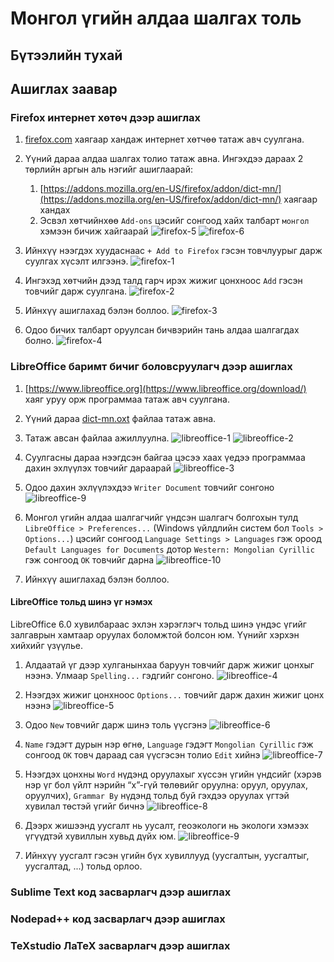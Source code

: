 # Монгол үгийн алдаа шалгах толь
## Бүтээлийн тухай

## Ашиглах заавар

### Firefox интернет хөтөч дээр ашиглах

1. [firefox.com](https://firefox.com) хаягаар хандаж интернет хөтчөө татаж авч суулгана.
1. Үүний дараа алдаа шалгах толио татаж авна. Ингэхдээ дараах 2 төрлийн аргын аль нэгийг ашиглаарай:
   1. [https://addons.mozilla.org/en-US/firefox/addon/dict-mn/](https://addons.mozilla.org/en-US/firefox/addon/dict-mn/) хаягаар хандах
   1. Эсвэл хөтчийнхөө `Add-ons` цэсийг сонгоод хайх талбарт `монгол` хэмээн бичиж хайгаарай
   ![firefox-5](images/firefox-5.png)
   ![firefox-6](images/firefox-6.png)

1. Ийнхүү нээгдэх хуудаснаас `+ Add to Firefox` гэсэн товчлуурыг дарж суулгах хүсэлт илгээнэ.
![firefox-1](images/firefox-1.png)

1. Ингэхэд хөтчийн дээд талд гарч ирэх жижиг цонхноос `Add` гэсэн товчийг дарж суулгана.
![firefox-2](images/firefox-2.png)

1. Ийнхүү ашиглахад бэлэн боллоо.
![firefox-3](images/firefox-3.png)

1. Одоо бичих талбарт оруулсан бичвэрийн тань алдаа шалгагдах болно.
![firefox-4](images/firefox-4.png)

### LibreOffice баримт бичиг боловсруулагч дээр ашиглах

1. [https://www.libreoffice.org](https://www.libreoffice.org/download/) хаяг уруу орж программаа татаж авч суулгана.
1. Үүний дараа [dict-mn.oxt](https://github.com/bataak/dict-mn/raw/main/extension%20-%20LibreOffice/dict-mn.oxt) файлаа татаж авна.
1. Татаж авсан файлаа ажиллуулна.
![libreoffice-1](images/libreoffice-1.png)
![libreoffice-2](images/libreoffice-2.png)

1. Суулгасны дараа нээгдсэн байгаа цэсээ хаах үедээ программаа дахин эхлүүлэх товчийг дараарай
![libreoffice-3](images/libreoffice-3.png)

1. Одоо дахин эхлүүлэхдээ `Writer Document` товчийг сонгоно
![libreoffice-9](images/libreoffice-9.png)

1. Монгол үгийн алдаа шалгагчийг үндсэн шалгагч болгохын тулд `LibreOffice > Preferences...` (Windows үйлдлийн систем бол `Tools > Options...`) цэсийг сонгоод `Language Settings > Languages` гэж ороод `Default Languages for Documents` дотор `Western: Mongolian Cyrillic` гэж сонгоод `OK` товчийг дарна
![libreoffice-10](images/libreoffice-10.png)

1. Ийнхүү ашиглахад бэлэн боллоо.

#### LibreOffice тольд шинэ үг нэмэх
LibreOffice 6.0 хувилбараас эхлэн хэрэглэгч тольд шинэ үндэс үгийг залгаврын хамтаар оруулах боломжтой болсон юм. Үүнийг хэрхэн хийхийг үзүүлье.

1. Алдаатай үг дээр хулганынхаа баруун товчийг дарж жижиг цонхыг нээнэ. Улмаар `Spelling...` гэдгийг сонгоно.
![libreoffice-4](images/libreoffice-4.png)

1. Нээгдэх жижиг цонхноос `Options...` товчийг дарж дахин жижиг цонх нээнэ
![libreoffice-5](images/libreoffice-5.png)

1. Одоо `New` товчийг дарж шинэ толь үүсгэнэ
![libreoffice-6](images/libreoffice-6.png)

1. `Name` гэдэгт дурын нэр өгнө, `Language` гэдэгт `Mongolian Cyrillic` гэж сонгоод `OK` товч дараад сая үүсгэсэн толио `Edit` хийнэ
![libreoffice-7](images/libreoffice-7.png)

1. Нээгдэх цонхны `Word` нүдэнд оруулахыг хүссэн үгийн үндсийг (хэрэв нэр үг бол үйлт нэрийн “х”-гүй төлөвийг оруулна: оруул, оруулах, оруулчих), `Grammar By` нүдэнд тольд буй гэхдээ оруулах үгтэй хувилал төстэй үгийг бичнэ
![libreoffice-8](images/libreoffice-8.png)

1. Дээрх жишээнд уусгалт нь уусалт, геоэкологи нь экологи хэмээх үгүүдтэй хувиллын хувьд дүйх юм.
![libreoffice-9](images/libreoffice-9.png)

1. Ийнхүү уусгалт гэсэн үгийн бүх хувиллууд (уусгалтын, уусгалтыг, уусгалтад, ...) тольд орлоо.

### Sublime Text код засварлагч дээр ашиглах
### Nodepad++ код засварлагч дээр ашиглах
### TeXstudio ЛаТеХ засварлагч дээр ашиглах
